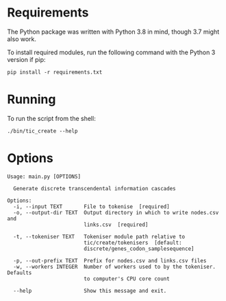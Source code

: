 # Requirements

The Python package was written with Python 3.8 in mind, though 3.7 might also 
work.

To install required modules, run the following command with the Python 3 version 
if pip:

```
pip install -r requirements.txt
```

# Running

To run the script from the shell:

```
./bin/tic_create --help
```

# Options

```
Usage: main.py [OPTIONS]

  Generate discrete transcendental information cascades

Options:
  -i, --input TEXT       File to tokenise  [required]
  -o, --output-dir TEXT  Output directory in which to write nodes.csv and
                         links.csv  [required]

  -t, --tokeniser TEXT   Tokeniser module path relative to
                         tic/create/tokenisers  [default:
                         discrete/genes_codon_samplesequence]

  -p, --out-prefix TEXT  Prefix for nodes.csv and links.csv files
  -w, --workers INTEGER  Number of workers used to by the tokeniser. Defaults
                         to computer's CPU core count

  --help                 Show this message and exit.

```
